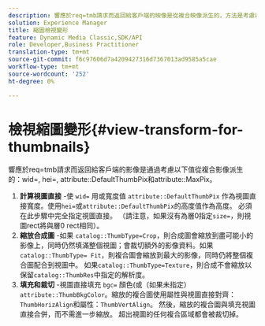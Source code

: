 ```yaml
---
description: 響應於req=tmb請求而返回給客戶端的映像是從複合映像派生的，方法是考慮以下值wid=、hei=、屬性DefaultThumbPix和屬性MaxPix。
solution: Experience Manager
title: 縮圖檢視變形
feature: Dynamic Media Classic,SDK/API
role: Developer,Business Practitioner
translation-type: tm+mt
source-git-commit: f6c97606d7a4209427316d7367013ad9585a5cae
workflow-type: tm+mt
source-wordcount: '252'
ht-degree: 0%

---
```



# 檢視縮圖變形{#view-transform-for-thumbnails}

響應於req=tmb請求而返回給客戶端的影像是通過考慮以下值從複合影像派生的：wid=, hei=, attribute::DefaultThumbPix和attribute::MaxPix。

1. **計算視圖直接** -使 `wid=` 用或寬度值 `attribute::DefaultThumbPix` 作為視圖直接寬度。使用`hei=`或`attribute::DefaultThumbPix`的高度值作為高度。 必須在此步驟中完全指定視圖直接。 （請注意，如果沒有為層0指定`size=`，則視圖rect將與層0 rect相同）。
1. **縮放合成圖** -如果 `catalog::ThumbType=Crop`，則合成圖會縮放到盡可能小的影像上，同時仍然填滿整個視圖；會裁切額外的影像資料。如果`catalog::ThumbType= Fit`，則複合圖會縮放到最大的影像，同時仍將整個複合圖配合到視圖中。 如果`catalog::ThumbType=Texture`，則合成不會縮放以保留`catalog::ThumbRes`中指定的解析度。
1. **填充和裁切** -視圖直接填充 `bgc=` 顏色(或（如果未指定） `attribute::ThumbBkgColor`。縮放的複合圖使用屬性與視圖直接對齊：`ThumbHorizAlign`和屬性：`ThumbVertAlign`。 然後，縮放的複合圖與填充視圖直接合併，而不需進一步縮放。 超出視圖的任何複合區域都會被裁切掉。

